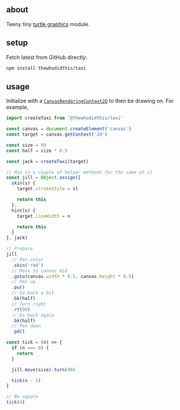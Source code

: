 ## about

Teeny tiny [turtle graphics](https://docs.python.org/3.3/library/turtle.htm) module.

## setup

Fetch latest from GitHub directly:

```sh
npm install thewhodidthis/taxi
```

## usage

Initialize with a [`CanvasRenderingContext2D`](https://developer.mozilla.org/en-US/docs/Web/API/CanvasRenderingContext2D) to then be drawing on. For example,

```js
import createTaxi from '@thewhodidthis/taxi'

const canvas = document.createElement('canvas')
const target = canvas.getContext('2d')

const size = 99
const half = size * 0.5

const jack = createTaxi(target)

// Mix in a couple of helper methods for the sake of it
const jill = Object.assign({
  skin(s) {
    target.strokeStyle = sl

    return this
  },
  hint(n) {
    target.lineWidth = n

    return this
  }
}, jack)

// Prepare
jill
  // Pen color
  .skin('red')
  // Move to canvas mid
  .goto(canvas.width * 0.5, canvas.height * 0.5)
  // Pen up
  .pu()
  // Go back a bit
  .bk(half)
  // Turn right
  .rt(90)
  // Go back again
  .bk(half)
  // Pen down
  .pd()

const tick = (n) => {
  if (n === 0) {
    return
  }

  jill.move(size).turn(90)

  tick(n - 1)
}

// Be square
tick(4)
```

